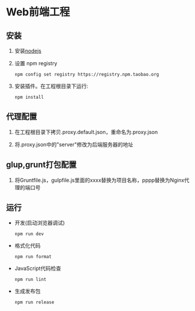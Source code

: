 # Web前端工程 #


## 安装 ##

1.  安装[nodejs](https://nodejs.org/download/)

2.  设置 npm registry

    `npm config set registry https://registry.npm.taobao.org`

3.  安装插件。在工程根目录下运行:

    `npm install`


## 代理配置 ##

1.  在工程根目录下拷贝.proxy.default.json，重命名为.proxy.json
    
2.  将.proxy.json中的"server"修改为后端服务器的地址

## glup,grunt打包配置 ##

1.  将Gruntfile.js，gulpfile.js里面的xxxx替换为项目名称，pppp替换为Nginx代理的端口号

## 运行 ##

*   开发(启动浏览器调试)

    `npm run dev`

*   格式化代码

    `npm run format`

*   JavaScript代码检查

    `npm run lint`

*   生成发布包

    `npm run release`
